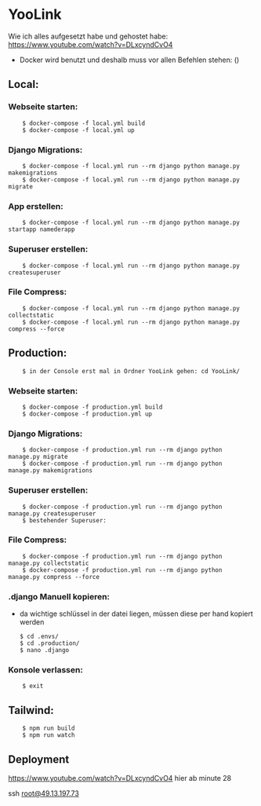 # YooLink

Wie ich alles aufgesetzt habe und gehostet habe:
https://www.youtube.com/watch?v=DLxcyndCvO4


-   Docker wird benutzt und deshalb muss vor allen Befehlen stehen: ()
## Local:

### Webseite starten:
        $ docker-compose -f local.yml build
        $ docker-compose -f local.yml up

### Django Migrations:
        $ docker-compose -f local.yml run --rm django python manage.py makemigrations
        $ docker-compose -f local.yml run --rm django python manage.py migrate 

### App erstellen:
        $ docker-compose -f local.yml run --rm django python manage.py startapp namederapp

### Superuser erstellen:
        $ docker-compose -f local.yml run --rm django python manage.py createsuperuser

### File Compress:
        $ docker-compose -f local.yml run --rm django python manage.py collectstatic
        $ docker-compose -f local.yml run --rm django python manage.py compress --force

## Production:
        $ in der Console erst mal in Ordner YooLink gehen: cd YooLink/

### Webseite starten:
        $ docker-compose -f production.yml build
        $ docker-compose -f production.yml up

### Django Migrations:
        $ docker-compose -f production.yml run --rm django python manage.py migrate
        $ docker-compose -f production.yml run --rm django python manage.py makemigrations

### Superuser erstellen:
        $ docker-compose -f production.yml run --rm django python manage.py createsuperuser
        $ bestehender Superuser:

### File Compress:
        $ docker-compose -f production.yml run --rm django python manage.py collectstatic
        $ docker-compose -f production.yml run --rm django python manage.py compress --force

### .django Manuell kopieren:
-   da wichtige schlüssel in der datei liegen, müssen diese per hand kopiert werden

        $ cd .envs/
        $ cd .production/
        $ nano .django 

### Konsole verlassen:
        $ exit




## Tailwind:
        $ npm run build
        $ npm run watch


## Deployment

https://www.youtube.com/watch?v=DLxcyndCvO4 hier ab minute 28




ssh root@49.13.197.73

